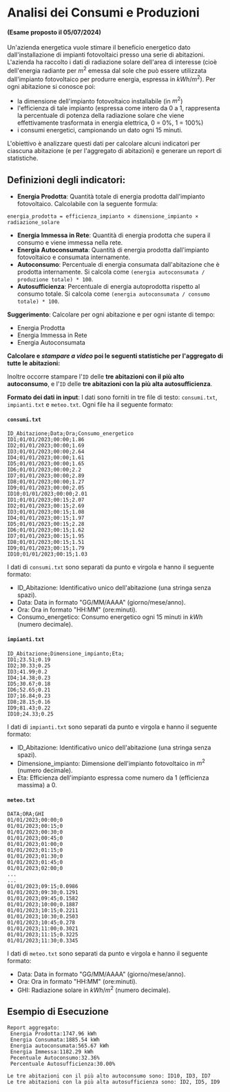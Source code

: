 # Analisi dei Consumi e Produzioni

#### (Esame proposto il 05/07/2024)

Un'azienda energetica vuole stimare il beneficio energetico dato dall'installazione di impianti fotovoltaici presso una serie di abitazioni. L'azienda ha raccolto i dati di radiazione solare dell'area di interesse (cioè dell'energia radiante per $m^2$ emessa dal sole che può essere utilizzata dall'impianto fotovoltaico per produrre energia, espressa in $kWh/m^2$). Per ogni abitazione si conosce poi: 

- la dimensione dell'impianto fotovoltaico installabile (in $m^2$)
- l'efficienza di tale impianto (espressa come intero da 0 a 1, rappresenta la percentuale di potenza della radiazione solare che viene effettivamente trasformata in energia elettrica, 0 = 0%, 1 = 100%)
- i consumi energetici, campionando un dato ogni 15 minuti.

L'obiettivo è analizzare questi dati per calcolare alcuni indicatori per ciascuna abitazione (e per l'aggregato di abitazioni) e generare un report di statistiche.

## Definizioni degli indicatori:

* **Energia Prodotta**: Quantità totale di energia prodotta dall'impianto fotovoltaico. Calcolabile con la seguente formula: 

```
energia_prodotta = efficienza_impianto × dimensione_impianto × radiazione_solare
```

* **Energia Immessa in Rete**: Quantità di energia prodotta che supera il consumo e viene immessa nella rete.
* **Energia Autoconsumata**: Quantità di energia prodotta dall'impianto fotovoltaico e consumata internamente.
* **Autoconsumo**: Percentuale di energia consumata dall'abitazione che è prodotta internamente. Si calcola come `(energia autoconsumata / produzione totale) * 100`.
* **Autosufficienza**: Percentuale di energia autoprodotta rispetto al consumo totale. Si calcola come `(energia autoconsumata / consumo totale) * 100`.

**Suggerimento**: Calcolare per ogni abitazione e per ogni istante di tempo:

- Energia Prodotta 
- Energia Immessa in Rete 
- Energia Autoconsumata

**Calcolare e _stampare a video_ poi le seguenti statistiche per l'aggregato di tutte le abitazioni:**


Inoltre occorre stampare l'`ID` delle **tre abitazioni con il più alto autoconsumo**, e l'`ID` delle **tre abitazioni con la più alta autosufficienza**.

**Formato dei dati in input**: I dati sono forniti in tre file di testo: `consumi.txt`, `impianti.txt` e `meteo.txt`. Ogni file ha il seguente formato:

#### `consumi.txt`

```
ID_Abitazione;Data;Ora;Consumo_energetico
ID1;01/01/2023;00:00;1.86
ID2;01/01/2023;00:00;1.69
ID3;01/01/2023;00:00;2.64
ID4;01/01/2023;00:00;1.61
ID5;01/01/2023;00:00;1.65
ID6;01/01/2023;00:00;2.2
ID7;01/01/2023;00:00;2.89
ID8;01/01/2023;00:00;1.27
ID9;01/01/2023;00:00;2.05
ID10;01/01/2023;00:00;2.01
ID1;01/01/2023;00:15;2.07
ID2;01/01/2023;00:15;2.69
ID3;01/01/2023;00:15;1.08
ID4;01/01/2023;00:15;1.97
ID5;01/01/2023;00:15;2.28
ID6;01/01/2023;00:15;1.62
ID7;01/01/2023;00:15;1.95
ID8;01/01/2023;00:15;1.51
ID9;01/01/2023;00:15;1.79
ID10;01/01/2023;00:15;1.03
```

I dati di `consumi.txt` sono separati da punto e virgola e hanno il seguente formato: 

- ID_Abitazione: Identificativo unico dell'abitazione (una stringa senza spazi). 
- Data: Data in formato "GG/MM/AAAA" (giorno/mese/anno). 
- Ora: Ora in formato "HH:MM" (ore:minuti). 
- Consumo_energetico: Consumo energetico ogni 15 minuti in $kWh$ (numero decimale).

#### `impianti.txt`

```
ID_Abitazione;Dimensione_impianto;Eta;
ID1;23.51;0.19
ID2;30.33;0.25
ID3;41.99;0.2
ID4;14.38;0.23
ID5;30.67;0.18
ID6;52.65;0.21
ID7;16.84;0.23
ID8;28.15;0.16
ID9;81.43;0.22
ID10;24.33;0.25
```

I dati di `impianti.txt` sono separati da punto e virgola e hanno il seguente formato: 

- ID_Abitazione: Identificativo unico dell'abitazione (una stringa senza spazi). 
- Dimensione_impianto: Dimensione dell'impianto fotovoltaico in $m^2$ (numero decimale). 
- Eta: Efficienza dell'impianto espressa come numero da 1 (efficienza massima) a 0.

#### `meteo.txt`

```
DATA;ORA;GHI
01/01/2023;00:00;0
01/01/2023;00:15;0
01/01/2023;00:30;0
01/01/2023;00:45;0
01/01/2023;01:00;0
01/01/2023;01:15;0
01/01/2023;01:30;0
01/01/2023;01:45;0
01/01/2023;02:00;0
...
...
01/01/2023;09:15;0.0986
01/01/2023;09:30;0.1291
01/01/2023;09:45;0.1582
01/01/2023;10:00;0.1887
01/01/2023;10:15;0.2211
01/01/2023;10:30;0.2503
01/01/2023;10:45;0.278
01/01/2023;11:00;0.3021
01/01/2023;11:15;0.3225
01/01/2023;11:30;0.3345
```

I dati di `meteo.txt` sono separati da punto e virgola e hanno il seguente formato: 

- Data: Data in formato "GG/MM/AAAA" (giorno/mese/anno). 
- Ora: Ora in formato "HH:MM" (ore:minuti). 
- GHI: Radiazione solare in $kWh/m^2$ (numero decimale).

## Esempio di Esecuzione

```
Report aggregato:
 Energia Prodotta:1747.96 kWh 
 Energia Consumata:1885.54 kWh
 Energia autoconsumata:565.67 kWh
 Energia Immessa:1182.29 kWh
 Pecentuale Autoconsumo:32.36%
 Percentuale Autosufficienza:30.00% 

Le tre abitazioni con il più alto autoconsumo sono: ID10, ID3, ID7
Le tre abitazioni con la più alta autosufficienza sono: ID2, ID5, ID9
```